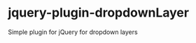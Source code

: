 jquery-plugin-dropdownLayer
===========================

Simple plugin for jQuery for dropdown layers
